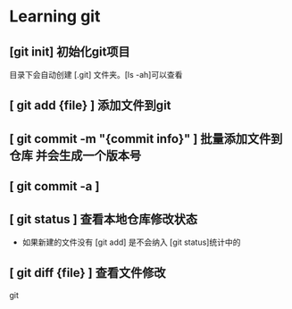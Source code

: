 
# Learning git  

## [git init] 初始化git项目  

目录下会自动创建 [.git] 文件夹。[ls -ah]可以查看

## [ git add {file} ] 添加文件到git

## [ git commit -m "{commit info}" ] 批量添加文件到仓库 并会生成一个版本号

## [ git commit -a ]

## [ git status ] 查看本地仓库修改状态

* 如果新建的文件没有 [git add] 是不会纳入 [git status]统计中的

## [ git diff {file} ] 查看文件修改


git